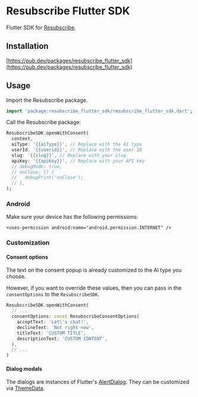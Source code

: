 # Resubscribe Flutter SDK

Flutter SDK for [Resubscribe](https://resubscribe.ai).

## Installation

[https://pub.dev/packages/resubscribe_flutter_sdk](https://pub.dev/packages/resubscribe_flutter_sdk)

## Usage

Import the Resubscribe package.

```dart
import 'package:resubscribe_flutter_sdk/resubscribe_flutter_sdk.dart';
```

Call the Resubscribe package:

```dart
ResubscribeSDK.openWithConsent(
  context,
  aiType: '{{aiType}}', // Replace with the AI type
  userId: '{{userid}}', // Replace with the user ID
  slug: '{{slug}}', // Replace with your slug
  apiKey: '{{apiKey}}', // Replace with your API key
  // debugMode: true,
  // onClose: () {
  //   debugPrint('onClose');
  // },
);
```

### Android

Make sure your device has the following permissions:

```
<uses-permission android:name="android.permission.INTERNET" />
```

### Customization

#### Consent options

The text on the consent popup is already customized to the AI type you choose.

However, if you want to override these values, then you can pass in the `consentOptions` to the `ResubscribeSDK`.

```dart
ResubscribeSDK.openWithConsent(
  // ...
  consentOptions: const ResubscribeConsentOptions(
    acceptText: 'Let\'s chat!',
    declineText: 'Not right now',
    titleText: 'CUSTOM TITLE',
    descriptionText: 'CUSTOM CONTENT',
  ),
  // ...
)
```

#### Dialog modals

The dialogs are instances of Flutter's [AlertDialog](https://api.flutter.dev/flutter/material/AlertDialog-class.html). They can be customized via [ThemeData](https://api.flutter.dev/flutter/material/AlertDialog-class.html).

